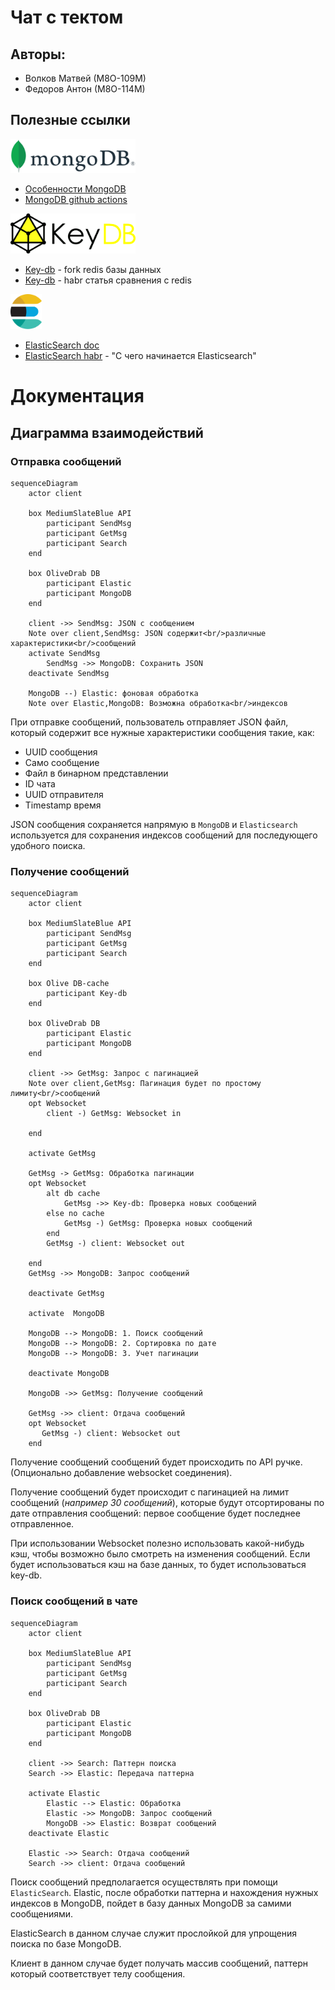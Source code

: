 # Чат с тектом
## Авторы:
- Волков Матвей (М8О-109М)
- Федоров Антон (М8О-114М)

## Полезные ссылки
<img src="./docs/imgs/MongoDB_Logo.svg" width="200"/>

- [Особенности MongoDB](https://mcs.mail.ru/blog/osobennosti-mongodb-kogda-baza-dannyh-vam-podhodit#)
- [MongoDB github actions](https://github.com/marketplace/actions/mongodb-in-github-actions)


<img src="./docs/imgs/keydb-seeklogo.com.svg" width="200"/>

- [Key-db](https://docs.keydb.dev/) - fork redis базы данных
- [Key-db](https://habr.com/ru/companies/flant/articles/478404/) - habr статья сравнения с redis

<img src="./docs/imgs/elasticsearch-seeklogo.com.svg" width="50"/>

- [ElasticSearch doc](https://www.elastic.co/guide/en/elasticsearch/reference/current/index.html)
- [ElasticSearch habr](https://habr.com/ru/articles/489924/) - "С чего начинается Elasticsearch"

# Документация
## Диаграмма взаимодействий

### Отправка сообщений

```mermaid
sequenceDiagram
    actor client

    box MediumSlateBlue API
        participant SendMsg
        participant GetMsg
        participant Search
    end

    box OliveDrab DB
        participant Elastic 
        participant MongoDB
    end

    client ->> SendMsg: JSON с сообщением
    Note over client,SendMsg: JSON содержит<br/>различные характеристики<br/>сообщений
    activate SendMsg
        SendMsg ->> MongoDB: Сохранить JSON
    deactivate SendMsg

    MongoDB --) Elastic: фоновая обработка 
    Note over Elastic,MongoDB: Возможна обработка<br/>индексов
```
При отправке сообщений, пользователь отправляет JSON файл, который содержит все нужные характеристики сообщения такие, как:
- UUID сообщения
- Само сообщение
- Файл в бинарном представлении
- ID чата
- UUID отправителя
- Timestamp время

JSON сообщения сохраняется напрямую в `MongoDB` и `Elasticsearch` используется для сохранения индексов сообщений для последующего удобного поиска.

### Получение сообщений
```mermaid
sequenceDiagram
    actor client

    box MediumSlateBlue API
        participant SendMsg
        participant GetMsg
        participant Search
    end

    box Olive DB-cache
        participant Key-db
    end

    box OliveDrab DB
        participant Elastic 
        participant MongoDB
    end

    client ->> GetMsg: Запрос с пагинацией
    Note over client,GetMsg: Пагинация будет по простому лимиту<br/>сообщений
    opt Websocket
        client -) GetMsg: Websocket in
        
    end

    activate GetMsg

    GetMsg -> GetMsg: Обработка пагинации
    opt Websocket
        alt db cache 
            GetMsg ->> Key-db: Проверка новых сообщений
        else no cache
            GetMsg -) GetMsg: Проверка новых сообщений
        end
        GetMsg -) client: Websocket out
        
    end
    GetMsg ->> MongoDB: Запрос сообщений

    deactivate GetMsg

    activate  MongoDB

    MongoDB --> MongoDB: 1. Поиск сообщений
    MongoDB --> MongoDB: 2. Сортировка по дате
    MongoDB --> MongoDB: 3. Учет пагинации

    deactivate MongoDB

    MongoDB ->> GetMsg: Получение сообщений

    GetMsg ->> client: Отдача сообщений
    opt Websocket
       GetMsg -) client: Websocket out
    end

```

Получение сообщений сообщений будет происходить по API ручке. (Опционально добавление websocket соединения).

Получение сообщений будет происходит с пагинацией на лимит сообщений (*например 30 сообщений*), которые будут отсортированы по дате отправления сообщений: первое сообщение будет последнее отправленное.

При использовании Websocket полезно использовать какой-нибудь кэш, чтобы возможно было смотреть на изменения сообщений.
Если будет использоваться кэш на базе данных, то будет использоваться key-db.

### Поиск сообщений в чате

```mermaid
sequenceDiagram
    actor client

    box MediumSlateBlue API
        participant SendMsg
        participant GetMsg
        participant Search
    end

    box OliveDrab DB
        participant Elastic 
        participant MongoDB
    end

    client ->> Search: Паттерн поиска
    Search ->> Elastic: Передача паттерна

    activate Elastic
        Elastic --> Elastic: Обработка
        Elastic ->> MongoDB: Запрос сообщений 
        MongoDB ->> Elastic: Возврат сообщений
    deactivate Elastic

    Elastic ->> Search: Отдача сообщений
    Search ->> client: Отдача сообщений

```
Поиск сообщений предполагается осуществлять при помощи `ElasticSearch`.
Elastic, после обработки паттерна и нахождения нужных индексов в MongoDB, пойдет в базу данных MongoDB за самими сообщениями.

ElasticSearch в данном случае служит прослойкой для упрощения поиска по базе MongoDB.

Клиент в данном случае будет получать массив сообщений, паттерн который соответствует телу сообщения.